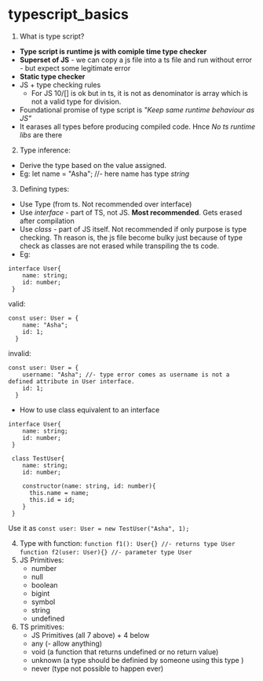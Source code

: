 # typescript_basics
1. What is type script?
  - **Type script is runtime js with comiple time type checker**
  - **Superset of JS** - we can copy a js file into a ts file and run without error - but expect some legitimate error
  - **Static type checker**
  - JS + type checking rules
    - For JS 10/[] is ok but in ts, it is not as denominator is array which is not a valid type for division.
  - Foundational promise of type script is *"Keep same runtime behaviour as JS"*
  - It earases all types before producing compiled code. Hnce *No ts runtime libs* are there
2. Type inference:
  - Derive the type based on the value assigned.
  - Eg: let name = "Asha"; //- here name has type *string*
3. Defining types:
  - Use Type (from ts. Not recommended over interface)
  - Use *interface* - part of TS, not JS. **Most recommended**. Gets erased after compilation
  - Use *class* - part of JS itself. Not recommended if only purpose is type checking. Th reason is, the js file become bulky just because of type check as classes are not erased while transpiling the ts code.
  - Eg:
  ```
  interface User{ 
      name: string;
      id: number;
   }   
  ```
  valid:
  ```
  const user: User = {
      name: "Asha";
      id: 1;
    }
  ```
  invalid:
  ```
  const user: User = {
      username: "Asha"; //- type error comes as username is not a defined attribute in User interface.
      id: 1;
    }
  ```
  - How to use class equivalent to an interface
  ```
  interface User{ 
      name: string;
      id: number;
   }  
   
   class TestUser{ 
      name: string;
      id: number;
      
      constructor(name: string, id: number){
        this.name = name;
        this.id = id;
      }
   } 
  ```
  Use it as
  `const user: User = new TestUser("Asha", 1);`
  
4. Type with function:
    `function f1(): User{} //- returns type User`
    `function f2(user: User){} //- parameter type User`
5. JS Primitives:
    - number
    - null
    - boolean
    - bigint
    - symbol
    - string
    - undefined
6. TS primitives:
    - JS Primitives (all 7 above) + 4 below
    - any (- allow anything)
    - void (a function that returns undefined or no return value)
    - unknown (a type should be definied by someone using this type )
    - never (type not possible to happen ever)
  
  
